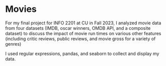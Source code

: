 # Movies
For my final project for INFO 2201 at CU in Fall 2023, I analyzed movie data from four datasets (IMDB, oscar winners, OMDB API, and a composite dataset) to discuss the impact of movie run times on various other features (including critic reviews, public reviews, and movie gross for a variety of genres)

I used regular expressions, pandas, and seaborn to collect and display my data.
